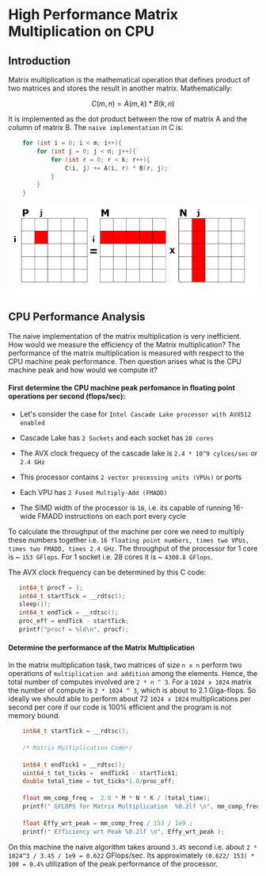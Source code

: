 # High Performance Matrix Multiplication on CPU


## Introduction

Matrix multiplication is the mathematical operation that defines product of two matrices and stores the result in another matrix. Mathematically:

```math
	
	C(m, n) = A(m, k) * B(k, n)

```

It is implemented as the dot product between the row of matrix A and the column of matrix B. The `naive implementation` in C is:

```C
	for (int i = 0; i < m; i++){
		for (int j = 0; j < n; j++){
			for (int r = 0; r < k; r++){
				C(i, j) += A(i, r) * B(r, j);
			}
		}
	}
```

![Naive Matrix Multiplication](/figures/mm_naive.png)

## CPU Performance Analysis

The naive implementation of the matrix multiplication is very inefficient. How would we measure the efficiency of the Matrix multiplication? The performance of the matrix multiplication is measured with respect to the CPU machine peak performance. Then question arises what is the CPU machine peak and how would we compute it? 

#### First determine the CPU machine peak perfomance in floating point operations per second (flops/sec):

- Let's consider the case for `Intel Cascade Lake processor with AVX512 enabled`

- Cascade Lake has `2 Sockets` and each socket has `28 cores`

- The AVX clock frequecy of the cascade lake is `2.4 * 10^9 cylces/sec` or `2.4 GHz`

- This processor contains `2 vector processing units (VPUs)` or ports

- Each VPU has `2 Fused Multiply-Add (FMADD)`  	 

- The SIMD width of the processor is `16`, i.e. its capable of running 16-wide FMADD instructions on each port every cycle

 To calculate the throughput of the machine per core we need to multiply these numbers together i.e. `16 floating point numbers, times two VPUs, times two FMADD, times 2.4 GHz`. The throughput of the processor for 1 core is ~ `153 GFlops`. For 1 socket i.e. 28 cores it is ~ `4300.8 GFlops`.

 The AVX clock frequency can be determined by this C code:

 ```C
	int64_t procf = 1;
	int64_t startTick = __rdtsc();
	sleep(1);
	int64_t endTick = __rdtsc();
	proc_eff = endTick - startTick;
	printf("procf = %ld\n", procf);
 ```

#### Determine the performance of the Matrix Multiplication

In the matrix multiplication task, two matrices of size `n x n` perform two operations of `multiplication and addition` among the elements. Hence, the total number of computes involved are `2 * n ^ 3`. For a `1024 x 1024` matrix the number of compute is `2 * 1024 ^ 3`, which is about to 2.1 Giga-flops. So ideally we should able to perform about 72 `1024 x 1024` multiplications per second per core if our code is 100% efficient and the program is not memory bound. 

```C
	int64_t startTick = __rdtsc();

	/* Matrix Multiplication Code*/

	int64_t endTick1 = __rdtsc();
	uint64_t tot_ticks =  endTick1 - startTick1;
	double total_time = tot_ticks*1.0/proc_eff;

	float mm_comp_freq =  2.0 * M * N * K / (total_time);
	printf(" GFLOPS for Matrix Multiplication  %0.2lf \n", mm_comp_freq / 1e9 );
	
	float Effy_wrt_peak = mm_comp_freq / 153 / 1e9 ; 
	printf(" Efficiency wrt Peak %0.2lf \n", Effy_wrt_peak );  
```
On this machine the naive algorithm takes around `3.45` second i.e. about `2 * 1024^3 / 3.45 / 1e9 = 0.622` GFlops/sec. Its approximately `(0.622/ 153) * 100 = 0.4%` utilization of the peak performance of the processor. 





